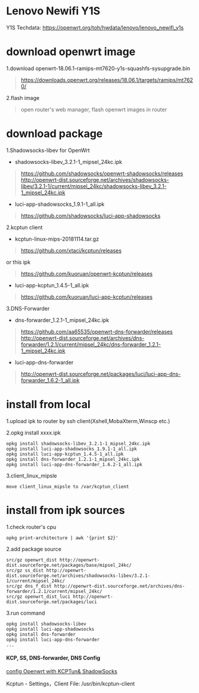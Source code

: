 Lenovo Newifi Y1S
============================
Y1S Techdata:  https://openwrt.org/toh/hwdata/lenovo/lenovo_newifi_y1s

download openwrt image 
====================
1.download openwrt-18.06.1-ramips-mt7620-y1s-squashfs-sysupgrade.bin
>https://downloads.openwrt.org/releases/18.06.1/targets/ramips/mt7620/

2.flash image

>open router's web manager,  flash openwrt images in router

download package
====================
1.Shadowsocks-libev for OpenWrt    

- shadowsocks-libev_3.2.1-1_mipsel_24kc.ipk
> https://github.com/shadowsocks/openwrt-shadowsocks/releases
> http://openwrt-dist.sourceforge.net/archives/shadowsocks-libev/3.2.1-1/current/mipsel_24kc/shadowsocks-libev_3.2.1-1_mipsel_24kc.ipk
>

- luci-app-shadowsocks_1.9.1-1_all.ipk
>https://github.com/shadowsocks/luci-app-shadowsocks    

2.kcptun client
- kcptun-linux-mips-20181114.tar.gz   
> https://github.com/xtaci/kcptun/releases

or this ipk
> https://github.com/kuoruan/openwrt-kcptun/releases

- luci-app-kcptun_1.4.5-1_all.ipk
>https://github.com/kuoruan/luci-app-kcptun/releases

3.DNS-Forwarder
- dns-forwarder_1.2.1-1_mipsel_24kc.ipk
 > https://github.com/aa65535/openwrt-dns-forwarder/releases
 > http://openwrt-dist.sourceforge.net/archives/dns-forwarder/1.2.1/current/mipsel_24kc/dns-forwarder_1.2.1-1_mipsel_24kc.ipk
- luci-app-dns-forwarder
>http://openwrt-dist.sourceforge.net/packages/luci/luci-app-dns-forwarder_1.6.2-1_all.ipk

install from local
===================
1.upload ipk to router by ssh client(Xshell,MobaXterm,Winscp etc.)

2.opkg install  xxxx.ipk

    opkg install shadowsocks-libev_3.2.1-1_mipsel_24kc.ipk  
    opkg install luci-app-shadowsocks_1.9.1-1_all.ipk 
    opkg install luci-app-kcptun_1.4.5-1_all.ipk
    opkg install dns-forwarder_1.2.1-1_mipsel_24kc.ipk
    opkg install luci-app-dns-forwarder_1.6.2-1_all.ipk

3.client_linux_mipsle

    move client_linux_mipsle to /var/kcptun_client

install from ipk sources
============================
1.check router's cpu

    opkg print-architecture | awk '{print $2}'

2.add package source

    src/gz openwrt_dist http://openwrt-dist.sourceforge.net/packages/base/mipsel_24kc/
    src/gz ss_dist http://openwrt-dist.sourceforge.net/archives/shadowsocks-libev/3.2.1-1/current/mipsel_24kc/
    src/gz dns_f_dist http://openwrt-dist.sourceforge.net/archives/dns-forwarder/1.2.1/current/mipsel_24kc/
    src/gz openwrt_dist_luci http://openwrt-dist.sourceforge.net/packages/luci

3.run command

    opkg install shadowsocks-libev
    opkg install luci-app-shadowsocks
    opkg install dns-forwarder
    opkg install luci-app-dns-forwarder
    ...



#### KCP, SS, DNS-forwarder, DNS Config

[config Openwrt with KCPTun& ShadowSocks](https://github.com/boxhg/openwrt-ss-kcp/blob/master/README.md)

Kcptun - Settings，Client File:  /usr/bin/kcptun-client 
